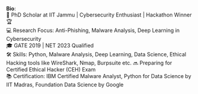 **Bio**:  
🔐 PhD Scholar at IIT Jammu | Cybersecurity Enthusiast | Hackathon Winner 🏆  
💻 Research Focus: Anti-Phishing, Malware Analysis, Deep Learning in Cybersecurity  
🎓 GATE 2019 | NET 2023 Qualified  
🛠️ Skills: Python, Malware Analysis, Deep Learning, Data Science, Ethical Hacking tools like WireShark, Nmap, Burpsuite etc.
🔜 Preparing for Certified Ethical Hacker (CEH) Exam  
📚 Certification: IBM Certified Malware Analyst, Python for Data Science by IIT Madras, Foundation Data Science by Google
